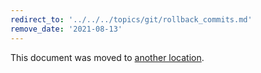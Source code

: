 ```yaml
---
redirect_to: '../../../topics/git/rollback_commits.md'
remove_date: '2021-08-13'
---
```


This document was moved to [another location](../../../topics/git/rollback_commits.md).

<!-- This redirect file can be deleted after <2021-08-13>. -->
<!-- Before deletion, see: https://docs.gitlab.com/ee/development/documentation/#move-or-rename-a-page -->
